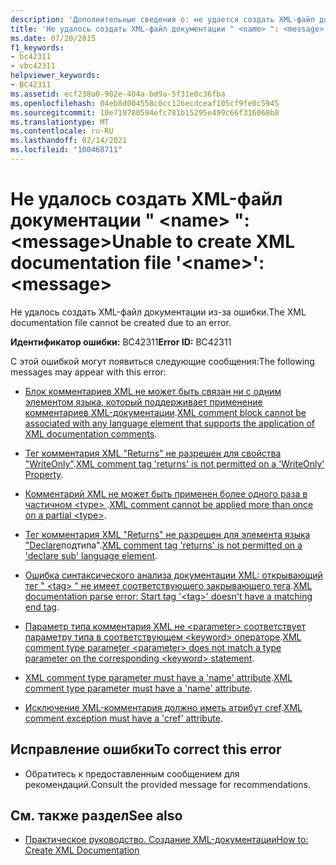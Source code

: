 ```yaml
---
description: 'Дополнительные сведения о: не удается создать XML-файл документации " <name> ": <message>'
title: 'Не удалось создать XML-файл документации " <name> ": <message>'
ms.date: 07/20/2015
f1_keywords:
- bc42311
- vbc42311
helpviewer_keywords:
- BC42311
ms.assetid: ecf238a0-902e-404a-bd9a-5f31e0c36fba
ms.openlocfilehash: 04eb8d004558c0cc126ecdceaf105cf9fe0c5945
ms.sourcegitcommit: 10e719780594efc781b15295e499c66f316068b8
ms.translationtype: MT
ms.contentlocale: ru-RU
ms.lasthandoff: 02/14/2021
ms.locfileid: "100468711"
---
```

# <a name="unable-to-create-xml-documentation-file-name-message"></a><span data-ttu-id="d49fd-103">Не удалось создать XML-файл документации " \<name> ": \<message></span><span class="sxs-lookup"><span data-stu-id="d49fd-103">Unable to create XML documentation file '\<name>': \<message></span></span>

<span data-ttu-id="d49fd-104">Не удалось создать XML-файл документации из-за ошибки.</span><span class="sxs-lookup"><span data-stu-id="d49fd-104">The XML documentation file cannot be created due to an error.</span></span>  
  
 <span data-ttu-id="d49fd-105">**Идентификатор ошибки:** BC42311</span><span class="sxs-lookup"><span data-stu-id="d49fd-105">**Error ID:** BC42311</span></span>  
  
 <span data-ttu-id="d49fd-106">С этой ошибкой могут появиться следующие сообщения:</span><span class="sxs-lookup"><span data-stu-id="d49fd-106">The following messages may appear with this error:</span></span>  
  
- <span data-ttu-id="d49fd-107">[Блок комментариев XML не может быть связан ни с одним элементом языка, который поддерживает применение комментариев XML-документации](bc42312.md).</span><span class="sxs-lookup"><span data-stu-id="d49fd-107">[XML comment block cannot be associated with any language element that supports the application of XML documentation comments](bc42312.md).</span></span>  
  
- <span data-ttu-id="d49fd-108">[Тег комментария XML "Returns" не разрешен для свойства "WriteOnly"](bc42313.md).</span><span class="sxs-lookup"><span data-stu-id="d49fd-108">[XML comment tag 'returns' is not permitted on a 'WriteOnly' Property](bc42313.md).</span></span>  
  
- <span data-ttu-id="d49fd-109">[Комментарий XML не может быть применен более одного раза в частичном \<type> ](bc42314.md).</span><span class="sxs-lookup"><span data-stu-id="d49fd-109">[XML comment cannot be applied more than once on a partial \<type>](bc42314.md).</span></span>  
  
- <span data-ttu-id="d49fd-110">[Тег комментария XML "Returns" не разрешен для элемента языка "Declare](bc42315.md)подтипа".</span><span class="sxs-lookup"><span data-stu-id="d49fd-110">[XML comment tag 'returns' is not permitted on a 'declare sub' language element](bc42315.md).</span></span>  
  
- <span data-ttu-id="d49fd-111">[Ошибка синтаксического анализа документации XML: открывающий тег " \<tag> " не имеет соответствующего закрывающего тега](bc42316.md).</span><span class="sxs-lookup"><span data-stu-id="d49fd-111">[XML documentation parse error: Start tag '\<tag>' doesn't have a matching end tag](bc42316.md).</span></span>  
  
- <span data-ttu-id="d49fd-112">[Параметр типа комментария XML не \<parameter> соответствует параметру типа в соответствующем \<keyword> операторе](bc42317.md).</span><span class="sxs-lookup"><span data-stu-id="d49fd-112">[XML comment type parameter \<parameter> does not match a type parameter on the corresponding \<keyword> statement](bc42317.md).</span></span>  
  
- <span data-ttu-id="d49fd-113">[XML comment type parameter must have a 'name' attribute](bc42318.md).</span><span class="sxs-lookup"><span data-stu-id="d49fd-113">[XML comment type parameter must have a 'name' attribute](bc42318.md).</span></span>  
  
- <span data-ttu-id="d49fd-114">[Исключение XML-комментария должно иметь атрибут cref](../language-reference/error-messages/xml-comment-exception-must-have-a-cref-attribute.md).</span><span class="sxs-lookup"><span data-stu-id="d49fd-114">[XML comment exception must have a 'cref' attribute](../language-reference/error-messages/xml-comment-exception-must-have-a-cref-attribute.md).</span></span>  
  
## <a name="to-correct-this-error"></a><span data-ttu-id="d49fd-115">Исправление ошибки</span><span class="sxs-lookup"><span data-stu-id="d49fd-115">To correct this error</span></span>  
  
- <span data-ttu-id="d49fd-116">Обратитесь к предоставленным сообщением для рекомендаций.</span><span class="sxs-lookup"><span data-stu-id="d49fd-116">Consult the provided message for recommendations.</span></span>  
  
## <a name="see-also"></a><span data-ttu-id="d49fd-117">См. также раздел</span><span class="sxs-lookup"><span data-stu-id="d49fd-117">See also</span></span>

- [<span data-ttu-id="d49fd-118">Практическое руководство. Создание XML-документации</span><span class="sxs-lookup"><span data-stu-id="d49fd-118">How to: Create XML Documentation</span></span>](../programming-guide/program-structure/how-to-create-xml-documentation.md)
